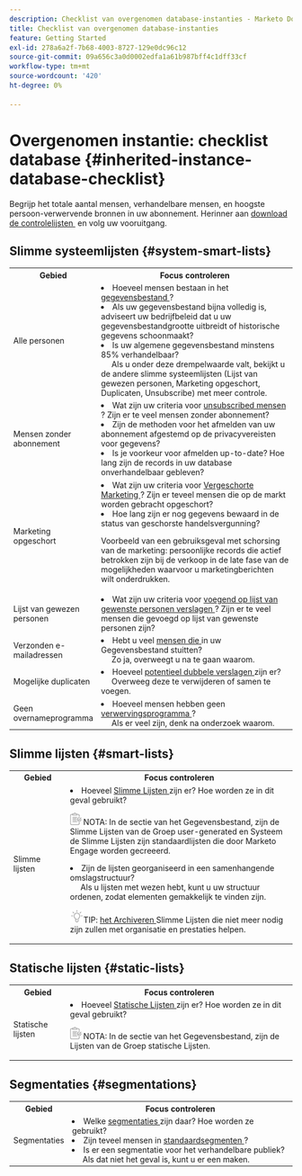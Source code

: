 ```yaml
---
description: Checklist van overgenomen database-instanties - Marketo Docs - Productdocumentatie
title: Checklist van overgenomen database-instanties
feature: Getting Started
exl-id: 278a6a2f-7b68-4003-8727-129e0dc96c12
source-git-commit: 09a656c3a0d0002edfa1a61b987bff4c1dff33cf
workflow-type: tm+mt
source-wordcount: '420'
ht-degree: 0%

---
```


# Overgenomen instantie: checklist database {#inherited-instance-database-checklist}

Begrijp het totale aantal mensen, verhandelbare mensen, en hoogste persoon-verwervende bronnen in uw abonnement. Herinner aan [&#x200B; download de controlelijsten &#x200B;](/help/marketo/getting-started/inheriting-a-marketo-engage-instance/assets/adobe-marketo-engage-inherited-instance-admin-checklist.xlsx) en volg uw vooruitgang.

## Slimme systeemlijsten {#system-smart-lists}

<table style="table-layout:auto">
 <tbody>
  <tr>
   <th style="width:20%">Gebied</th>
   <th>Focus controleren</th>
  </tr>
  <tr>
   <td>Alle personen</td>
   <td><li>Hoeveel mensen bestaan in het <a href="/help/marketo/product-docs/core-marketo-concepts/smart-lists-and-static-lists/managing-people-in-smart-lists/database-dashboard.md" target="_blank"> gegevensbestand </a>?</li>
<li>Als uw gegevensbestand bijna volledig is, adviseert uw bedrijfbeleid dat u uw gegevensbestandgrootte uitbreidt of historische gegevens schoonmaakt?</li>
<li>Is uw algemene gegevensbestand minstens 85% verhandelbaar?
<br/>     Als u onder deze drempelwaarde valt, bekijkt u de andere slimme systeemlijsten (Lijst van gewezen personen, Marketing opgeschort, Duplicaten, Unsubscribe) met meer controle.</li></td>
  </tr>
  <tr>
   <td>Mensen zonder abonnement</td>
   <td><li>Wat zijn uw criteria voor <a href="/help/marketo/product-docs/email-marketing/deliverability/understanding-unsubscribe.md#marketing-suspended" target="_blank"> unsubscribed mensen </a>? Zijn er te veel mensen zonder abonnement?</li>
<li>Zijn de methoden voor het afmelden van uw abonnement afgestemd op de privacyvereisten voor gegevens?</li>
<li>Is je voorkeur voor afmelden up-to-date? Hoe lang zijn de records in uw database onverhandelbaar gebleven?</li></td>
  </tr>
  <tr>
   <td>Marketing opgeschort</td>
   <td><li>Wat zijn uw criteria voor <a href="/help/marketo/product-docs/email-marketing/deliverability/durable-unsubscribe.md#marketing-suspended" target="_blank"> Vergeschorte Marketing </a>? Zijn er teveel mensen die op de markt worden gebracht opgeschort?</li>
<li>Hoe lang zijn er nog gegevens bewaard in de status van geschorste handelsvergunning?</li>
<p>Voorbeeld van een gebruiksgeval met schorsing van de marketing: persoonlijke records die actief betrokken zijn bij de verkoop in de late fase van de mogelijkheden waarvoor u marketingberichten wilt onderdrukken.</td>
  </tr>
   <tr>
   <td>Lijst van gewezen personen</td>
   <td><li>Wat zijn uw criteria voor <a href="/help/marketo/product-docs/core-marketo-concepts/smart-lists-and-static-lists/managing-people-in-smart-lists/add-person-to-blocklist.md" target="_blank"> voegend op lijst van gewenste personen verslagen </a>? Zijn er te veel mensen die gevoegd op lijst van gewenste personen zijn?</li></td>
  </tr>
  <tr>
   <td>Verzonden e-mailadressen</td>
   <td><li>Hebt u veel <a href="/help/marketo/product-docs/email-marketing/deliverability/hard-and-soft-bounces-in-email.md" target="_blank"> mensen die </a> in uw Gegevensbestand stuitten?
   <br/>     Zo ja, overweegt u na te gaan waarom.</li></td></li></td>
  </tr>
  <tr>
   <td>Mogelijke duplicaten</td>
   <td><li>Hoeveel <a href="/help/marketo/product-docs/core-marketo-concepts/smart-lists-and-static-lists/managing-people-in-smart-lists/find-and-merge-duplicate-people.md" target="_blank"> potentieel dubbele verslagen </a> zijn er?
   <br/>     Overweeg deze te verwijderen of samen te voegen.</li></td>
  </tr>
   <tr>
   <td>Geen overnameprogramma</td>
   <td><li>Hoeveel mensen hebben geen <a href="/help/marketo/product-docs/core-marketo-concepts/programs/creating-programs/understanding-program-membership.md#acquisition-program" target="_blank"> verwervingsprogramma </a>?
   <br/>     Als er veel zijn, denk na onderzoek waarom.</li></td>
  </tr>
 </tbody>
</table>

## Slimme lijsten {#smart-lists}

<table style="table-layout:auto">
 <tbody>
  <tr>
   <th style="width:20%">Gebied</th>
   <th>Focus controleren</th>
  </tr>
  <tr>
   <td>Slimme lijsten</td>
   <td><li>Hoeveel <a href="/help/marketo/product-docs/core-marketo-concepts/smart-lists-and-static-lists/understanding-smart-lists.md" target="_blank"> Slimme Lijsten </a> zijn er? Hoe worden ze in dit geval gebruikt?</li>
   <p><img src="assets/note-icon.png" alt="notitiepictogram"> NOTA: In de sectie van het Gegevensbestand, zijn de Slimme Lijsten van de Groep user-generated en Systeem de Slimme Lijsten zijn standaardlijsten die door Marketo Engage worden gecreeerd.
<li>Zijn de lijsten georganiseerd in een samenhangende omslagstructuur?
<br/>     Als u lijsten met wezen hebt, kunt u uw structuur ordenen, zodat elementen gemakkelijk te vinden zijn.</li>
<p><img src="assets/tip-icon.png" alt="pictogram tip">TIP: <a href="/help/marketo/product-docs/core-marketo-concepts/miscellaneous/understanding-folders.md#archive-a-folder" target="_blank"> het Archiveren </a> Slimme Lijsten die niet meer nodig zijn zullen met organisatie en prestaties helpen.</td>
  </tr>
 </tbody>
</table>

## Statische lijsten {#static-lists}

<table style="table-layout:auto">
 <tbody>
  <tr>
   <th style="width:20%">Gebied</th>
   <th>Focus controleren</th>
  </tr>
  <tr>
   <td>Statische lijsten</td>
   <td><li>Hoeveel <a href="/help/marketo/product-docs/core-marketo-concepts/smart-lists-and-static-lists/static-lists/understanding-static-lists.md" target="_blank"> Statische Lijsten </a> zijn er? Hoe worden ze in dit geval gebruikt?</li>
   <p><img src="assets/note-icon.png" alt="notitiepictogram"> NOTA: In de sectie van het Gegevensbestand, zijn de Lijsten van de Groep statische Lijsten.</td>
  </tr>
 </tbody>
</table>

## Segmentaties {#segmentations}

<table style="table-layout:auto">
 <tbody>
  <tr>
   <th style="width:20%">Gebied</th>
   <th>Focus controleren</th>
  </tr>
  <tr>
   <td>Segmentaties</td>
   <td><li>Welke <a href="/help/marketo/product-docs/personalization/segmentation-and-snippets/segmentation/create-a-segmentation.md" target="_blank"> segmentaties </a> zijn daar? Hoe worden ze gebruikt?</li>
<li>Zijn teveel mensen in <a href="/help/marketo/product-docs/personalization/segmentation-and-snippets/segmentation/segmentation-order-priority.md" target="_blank"> standaardsegmenten </a>?</li>
<li>Is er een segmentatie voor het verhandelbare publiek?
<br/>     Als dat niet het geval is, kunt u er een maken.</li></td>
  </tr>
 </tbody>
</table>
